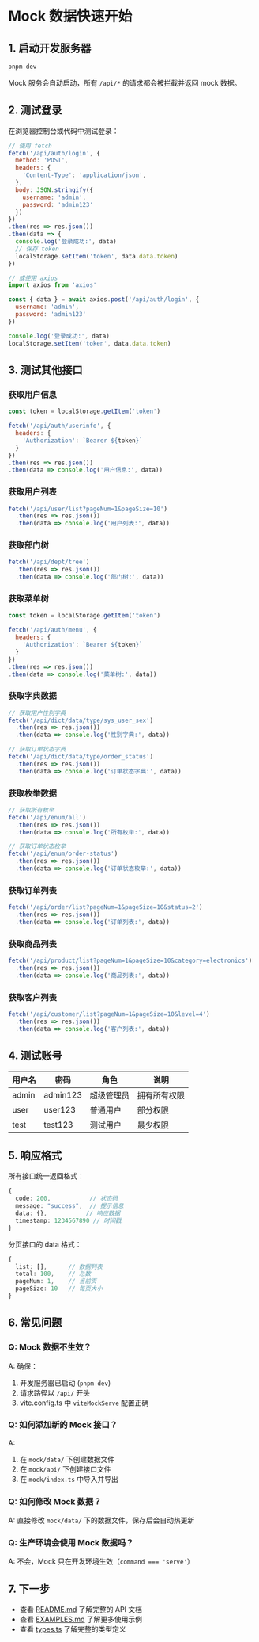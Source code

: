 # Mock 数据快速开始

## 1. 启动开发服务器

```bash
pnpm dev
```

Mock 服务会自动启动，所有 `/api/*` 的请求都会被拦截并返回 mock 数据。

## 2. 测试登录

在浏览器控制台或代码中测试登录：

```javascript
// 使用 fetch
fetch('/api/auth/login', {
  method: 'POST',
  headers: {
    'Content-Type': 'application/json',
  },
  body: JSON.stringify({
    username: 'admin',
    password: 'admin123'
  })
})
.then(res => res.json())
.then(data => {
  console.log('登录成功:', data)
  // 保存 token
  localStorage.setItem('token', data.data.token)
})

// 或使用 axios
import axios from 'axios'

const { data } = await axios.post('/api/auth/login', {
  username: 'admin',
  password: 'admin123'
})

console.log('登录成功:', data)
localStorage.setItem('token', data.data.token)
```

## 3. 测试其他接口

### 获取用户信息
```javascript
const token = localStorage.getItem('token')

fetch('/api/auth/userinfo', {
  headers: {
    'Authorization': `Bearer ${token}`
  }
})
.then(res => res.json())
.then(data => console.log('用户信息:', data))
```

### 获取用户列表
```javascript
fetch('/api/user/list?pageNum=1&pageSize=10')
  .then(res => res.json())
  .then(data => console.log('用户列表:', data))
```

### 获取部门树
```javascript
fetch('/api/dept/tree')
  .then(res => res.json())
  .then(data => console.log('部门树:', data))
```

### 获取菜单树
```javascript
const token = localStorage.getItem('token')

fetch('/api/auth/menu', {
  headers: {
    'Authorization': `Bearer ${token}`
  }
})
.then(res => res.json())
.then(data => console.log('菜单树:', data))
```

### 获取字典数据
```javascript
// 获取用户性别字典
fetch('/api/dict/data/type/sys_user_sex')
  .then(res => res.json())
  .then(data => console.log('性别字典:', data))

// 获取订单状态字典
fetch('/api/dict/data/type/order_status')
  .then(res => res.json())
  .then(data => console.log('订单状态字典:', data))
```

### 获取枚举数据
```javascript
// 获取所有枚举
fetch('/api/enum/all')
  .then(res => res.json())
  .then(data => console.log('所有枚举:', data))

// 获取订单状态枚举
fetch('/api/enum/order-status')
  .then(res => res.json())
  .then(data => console.log('订单状态枚举:', data))
```

### 获取订单列表
```javascript
fetch('/api/order/list?pageNum=1&pageSize=10&status=2')
  .then(res => res.json())
  .then(data => console.log('订单列表:', data))
```

### 获取商品列表
```javascript
fetch('/api/product/list?pageNum=1&pageSize=10&category=electronics')
  .then(res => res.json())
  .then(data => console.log('商品列表:', data))
```

### 获取客户列表
```javascript
fetch('/api/customer/list?pageNum=1&pageSize=10&level=4')
  .then(res => res.json())
  .then(data => console.log('客户列表:', data))
```

## 4. 测试账号

| 用户名 | 密码 | 角色 | 说明 |
|--------|------|------|------|
| admin | admin123 | 超级管理员 | 拥有所有权限 |
| user | user123 | 普通用户 | 部分权限 |
| test | test123 | 测试用户 | 最少权限 |

## 5. 响应格式

所有接口统一返回格式：

```typescript
{
  code: 200,           // 状态码
  message: "success",  // 提示信息
  data: {},           // 响应数据
  timestamp: 1234567890 // 时间戳
}
```

分页接口的 data 格式：

```typescript
{
  list: [],      // 数据列表
  total: 100,    // 总数
  pageNum: 1,    // 当前页
  pageSize: 10   // 每页大小
}
```

## 6. 常见问题

### Q: Mock 数据不生效？
A: 确保：
1. 开发服务器已启动 (`pnpm dev`)
2. 请求路径以 `/api/` 开头
3. vite.config.ts 中 `viteMockServe` 配置正确

### Q: 如何添加新的 Mock 接口？
A:
1. 在 `mock/data/` 下创建数据文件
2. 在 `mock/api/` 下创建接口文件
3. 在 `mock/index.ts` 中导入并导出

### Q: 如何修改 Mock 数据？
A: 直接修改 `mock/data/` 下的数据文件，保存后会自动热更新

### Q: 生产环境会使用 Mock 数据吗？
A: 不会，Mock 只在开发环境生效（`command === 'serve'`）

## 7. 下一步

- 查看 [README.md](./README.md) 了解完整的 API 文档
- 查看 [EXAMPLES.md](./EXAMPLES.md) 了解更多使用示例
- 查看 [types.ts](./types.ts) 了解完整的类型定义
